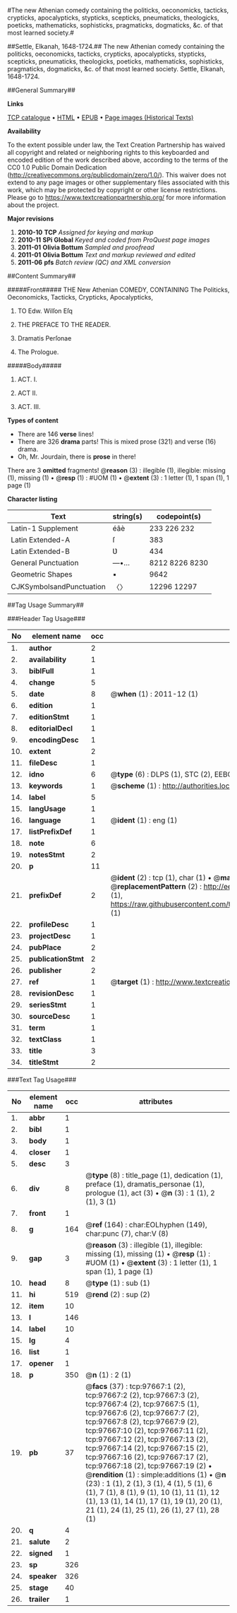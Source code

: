 #The new Athenian comedy containing the politicks, oeconomicks, tacticks, crypticks, apocalypticks, stypticks, scepticks, pneumaticks, theologicks, poeticks, mathematicks, sophisticks, pragmaticks, dogmaticks, &c. of that most learned society.#

##Settle, Elkanah, 1648-1724.##
The new Athenian comedy containing the politicks, oeconomicks, tacticks, crypticks, apocalypticks, stypticks, scepticks, pneumaticks, theologicks, poeticks, mathematicks, sophisticks, pragmaticks, dogmaticks, &c. of that most learned society.
Settle, Elkanah, 1648-1724.

##General Summary##

**Links**

[TCP catalogue](http://www.ota.ox.ac.uk/tcp/)  • 
[HTML](http://tei.it.ox.ac.uk/tcp/Texts-HTML/free/A59/A59327.html)  • 
[EPUB](http://tei.it.ox.ac.uk/tcp/Texts-EPUB/free/A59/A59327.epub) • 
[Page images (Historical Texts)](https://historicaltexts.jisc.ac.uk/eebo-13111301e)

**Availability**

To the extent possible under law, the Text Creation Partnership has waived all copyright and related or neighboring rights to this keyboarded and encoded edition of the work described above, according to the terms of the CC0 1.0 Public Domain Dedication (http://creativecommons.org/publicdomain/zero/1.0/). This waiver does not extend to any page images or other supplementary files associated with this work, which may be protected by copyright or other license restrictions. Please go to https://www.textcreationpartnership.org/ for more information about the project.

**Major revisions**

1. __2010-10__ __TCP__ *Assigned for keying and markup*
1. __2010-11__ __SPi Global__ *Keyed and coded from ProQuest page images*
1. __2011-01__ __Olivia Bottum__ *Sampled and proofread*
1. __2011-01__ __Olivia Bottum__ *Text and markup reviewed and edited*
1. __2011-06__ __pfs__ *Batch review (QC) and XML conversion*

##Content Summary##

#####Front#####
THE New Athenian COMEDY, CONTAINING The Politicks, Oeconomicks, Tacticks, Crypticks, Apocalypticks, 
1. TO Edw. Wilſon Eſq

1. THE PREFACE TO THE READER.

1. Dramatis Perſonae

1. The Prologue.

#####Body#####

1. ACT. I.

1. ACT II.

1. ACT. III.

**Types of content**

  * There are 146 **verse** lines!
  * There are 326 **drama** parts! This is mixed prose (321) and verse (16) drama.
  * Oh, Mr. Jourdain, there is **prose** in there!

There are 3 **omitted** fragments! 
 @__reason__ (3) : illegible (1), illegible: missing (1), missing (1)  •  @__resp__ (1) : #UOM (1)  •  @__extent__ (3) : 1 letter (1), 1 span (1), 1 page (1)

**Character listing**


|Text|string(s)|codepoint(s)|
|---|---|---|
|Latin-1 Supplement|éâè|233 226 232|
|Latin Extended-A|ſ|383|
|Latin Extended-B|Ʋ|434|
|General Punctuation|—•…|8212 8226 8230|
|Geometric Shapes|▪|9642|
|CJKSymbolsandPunctuation|〈〉|12296 12297|

##Tag Usage Summary##

###Header Tag Usage###

|No|element name|occ|attributes|
|---|---|---|---|
|1.|__author__|2||
|2.|__availability__|1||
|3.|__biblFull__|1||
|4.|__change__|5||
|5.|__date__|8| @__when__ (1) : 2011-12 (1)|
|6.|__edition__|1||
|7.|__editionStmt__|1||
|8.|__editorialDecl__|1||
|9.|__encodingDesc__|1||
|10.|__extent__|2||
|11.|__fileDesc__|1||
|12.|__idno__|6| @__type__ (6) : DLPS (1), STC (2), EEBO-CITATION (1), OCLC (1), VID (1)|
|13.|__keywords__|1| @__scheme__ (1) : http://authorities.loc.gov/ (1)|
|14.|__label__|5||
|15.|__langUsage__|1||
|16.|__language__|1| @__ident__ (1) : eng (1)|
|17.|__listPrefixDef__|1||
|18.|__note__|6||
|19.|__notesStmt__|2||
|20.|__p__|11||
|21.|__prefixDef__|2| @__ident__ (2) : tcp (1), char (1)  •  @__matchPattern__ (2) : ([0-9\-]+):([0-9IVX]+) (1), (.+) (1)  •  @__replacementPattern__ (2) : http://eebo.chadwyck.com/downloadtiff?vid=$1&page=$2 (1), https://raw.githubusercontent.com/textcreationpartnership/Texts/master/tcpchars.xml#$1 (1)|
|22.|__profileDesc__|1||
|23.|__projectDesc__|1||
|24.|__pubPlace__|2||
|25.|__publicationStmt__|2||
|26.|__publisher__|2||
|27.|__ref__|1| @__target__ (1) : http://www.textcreationpartnership.org/docs/. (1)|
|28.|__revisionDesc__|1||
|29.|__seriesStmt__|1||
|30.|__sourceDesc__|1||
|31.|__term__|1||
|32.|__textClass__|1||
|33.|__title__|3||
|34.|__titleStmt__|2||


###Text Tag Usage###

|No|element name|occ|attributes|
|---|---|---|---|
|1.|__abbr__|1||
|2.|__bibl__|1||
|3.|__body__|1||
|4.|__closer__|1||
|5.|__desc__|3||
|6.|__div__|8| @__type__ (8) : title_page (1), dedication (1), preface (1), dramatis_personae (1), prologue (1), act (3)  •  @__n__ (3) : 1 (1), 2 (1), 3 (1)|
|7.|__front__|1||
|8.|__g__|164| @__ref__ (164) : char:EOLhyphen (149), char:punc (7), char:V (8)|
|9.|__gap__|3| @__reason__ (3) : illegible (1), illegible: missing (1), missing (1)  •  @__resp__ (1) : #UOM (1)  •  @__extent__ (3) : 1 letter (1), 1 span (1), 1 page (1)|
|10.|__head__|8| @__type__ (1) : sub (1)|
|11.|__hi__|519| @__rend__ (2) : sup (2)|
|12.|__item__|10||
|13.|__l__|146||
|14.|__label__|10||
|15.|__lg__|4||
|16.|__list__|1||
|17.|__opener__|1||
|18.|__p__|350| @__n__ (1) : 2 (1)|
|19.|__pb__|37| @__facs__ (37) : tcp:97667:1 (2), tcp:97667:2 (2), tcp:97667:3 (2), tcp:97667:4 (2), tcp:97667:5 (1), tcp:97667:6 (2), tcp:97667:7 (2), tcp:97667:8 (2), tcp:97667:9 (2), tcp:97667:10 (2), tcp:97667:11 (2), tcp:97667:12 (2), tcp:97667:13 (2), tcp:97667:14 (2), tcp:97667:15 (2), tcp:97667:16 (2), tcp:97667:17 (2), tcp:97667:18 (2), tcp:97667:19 (2)  •  @__rendition__ (1) : simple:additions (1)  •  @__n__ (23) : 1 (1), 2 (1), 3 (1), 4 (1), 5 (1), 6 (1), 7 (1), 8 (1), 9 (1), 10 (1), 11 (1), 12 (1), 13 (1), 14 (1), 17 (1), 19 (1), 20 (1), 21 (1), 24 (1), 25 (1), 26 (1), 27 (1), 28 (1)|
|20.|__q__|4||
|21.|__salute__|2||
|22.|__signed__|1||
|23.|__sp__|326||
|24.|__speaker__|326||
|25.|__stage__|40||
|26.|__trailer__|1||
